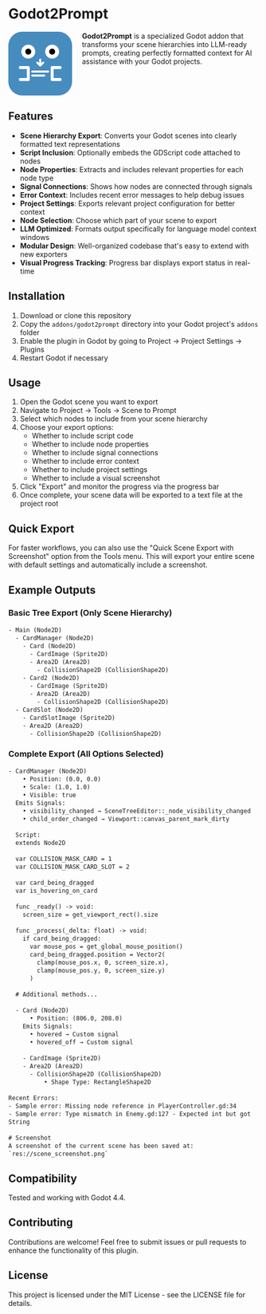 # Godot2Prompt

<img src="icon.svg" width="128" height="128" align="left" style="margin-right: 20px;">

**Godot2Prompt** is a specialized Godot addon that transforms your scene hierarchies into LLM-ready prompts, creating perfectly formatted context for AI assistance with your Godot projects.

<br clear="left"/>

## Features

- **Scene Hierarchy Export**: Converts your Godot scenes into clearly formatted text representations
- **Script Inclusion**: Optionally embeds the GDScript code attached to nodes
- **Node Properties**: Extracts and includes relevant properties for each node type
- **Signal Connections**: Shows how nodes are connected through signals
- **Error Context**: Includes recent error messages to help debug issues
- **Project Settings**: Exports relevant project configuration for better context
- **Node Selection**: Choose which part of your scene to export
- **LLM Optimized**: Formats output specifically for language model context windows
- **Modular Design**: Well-organized codebase that's easy to extend with new exporters
- **Visual Progress Tracking**: Progress bar displays export status in real-time

## Installation

1. Download or clone this repository
2. Copy the `addons/godot2prompt` directory into your Godot project's `addons` folder
3. Enable the plugin in Godot by going to Project → Project Settings → Plugins
4. Restart Godot if necessary

## Usage

1. Open the Godot scene you want to export
2. Navigate to Project → Tools → Scene to Prompt
3. Select which nodes to include from your scene hierarchy
4. Choose your export options:
   - Whether to include script code
   - Whether to include node properties
   - Whether to include signal connections
   - Whether to include error context
   - Whether to include project settings
   - Whether to include a visual screenshot
5. Click "Export" and monitor the progress via the progress bar
6. Once complete, your scene data will be exported to a text file at the project root

## Quick Export

For faster workflows, you can also use the "Quick Scene Export with Screenshot" option from the Tools menu. This will export your entire scene with default settings and automatically include a screenshot.

## Example Outputs

### Basic Tree Export (Only Scene Hierarchy)

```
- Main (Node2D)
  - CardManager (Node2D)
    - Card (Node2D)
      - CardImage (Sprite2D)
      - Area2D (Area2D)
        - CollisionShape2D (CollisionShape2D)
    - Card2 (Node2D)
      - CardImage (Sprite2D)
      - Area2D (Area2D)
        - CollisionShape2D (CollisionShape2D)
  - CardSlot (Node2D)
    - CardSlotImage (Sprite2D)
    - Area2D (Area2D)
      - CollisionShape2D (CollisionShape2D)
```

### Complete Export (All Options Selected)

```
- CardManager (Node2D)
    • Position: (0.0, 0.0)
    • Scale: (1.0, 1.0)
    • Visible: true
  Emits Signals:
    • visibility_changed → SceneTreeEditor::_node_visibility_changed
    • child_order_changed → Viewport::canvas_parent_mark_dirty

  Script:
  extends Node2D

  var COLLISION_MASK_CARD = 1
  var COLLISION_MASK_CARD_SLOT = 2

  var card_being_dragged
  var is_hovering_on_card

  func _ready() -> void:
    screen_size = get_viewport_rect().size

  func _process(_delta: float) -> void:
    if card_being_dragged:
      var mouse_pos = get_global_mouse_position()
      card_being_dragged.position = Vector2(
        clamp(mouse_pos.x, 0, screen_size.x),
        clamp(mouse_pos.y, 0, screen_size.y)
      )

  # Additional methods...

  - Card (Node2D)
      • Position: (806.0, 208.0)
    Emits Signals:
      • hovered → Custom signal
      • hovered_off → Custom signal

    - CardImage (Sprite2D)
    - Area2D (Area2D)
      - CollisionShape2D (CollisionShape2D)
          • Shape Type: RectangleShape2D

Recent Errors:
- Sample error: Missing node reference in PlayerController.gd:34
- Sample error: Type mismatch in Enemy.gd:127 - Expected int but got String

# Screenshot
A screenshot of the current scene has been saved at: `res://scene_screenshot.png`
```

## Compatibility

Tested and working with Godot 4.4.

## Contributing

Contributions are welcome! Feel free to submit issues or pull requests to enhance the functionality of this plugin.

## License

This project is licensed under the MIT License - see the LICENSE file for details.
